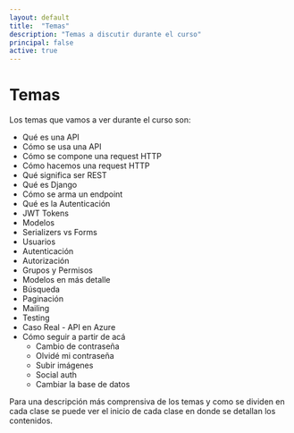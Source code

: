 ```yaml
---
layout: default
title:  "Temas"
description: "Temas a discutir durante el curso"
principal: false
active: true
---
```


# Temas

Los temas que vamos a ver durante el curso son:
* Qué es una API
* Cómo se usa una API
* Cómo se compone una request HTTP
* Cómo hacemos una request HTTP
* Qué significa ser REST
* Qué es Django
* Cómo se arma un endpoint
* Qué es la Autenticación
* JWT Tokens
* Modelos
* Serializers vs Forms
* Usuarios
* Autenticación
* Autorización
* Grupos y Permisos
* Modelos en más detalle
* Búsqueda
* Paginación
* Mailing
* Testing
* Caso Real - API en Azure
* Cómo seguir a partir de acá
  * Cambio de contraseña
  * Olvidé mi contraseña
  * Subir imágenes
  * Social auth
  * Cambiar la base de datos

Para una descripción más comprensiva de los temas y como se dividen en cada clase se puede ver el inicio de cada clase en donde se detallan los contenidos.
